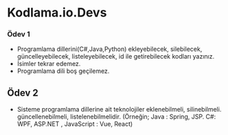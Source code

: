 # Kodlama.io.Devs

### Ödev 1
- Programlama dillerini(C#,Java,Python) ekleyebilecek, silebilecek, güncelleyebilecek, listeleyebilecek, id ile getirebilecek kodları yazınız.
- İsimler tekrar edemez.
- Programlama dili boş geçilemez.

## Ödev 2
- Sisteme programlama dillerine ait teknolojiler eklenebilmeli, silinebilmeli. güncellenebilmeli, listelenebilmelidir. (Örneğin; Java : Spring, JSP. C#: WPF, ASP.NET , JavaScript : Vue, React)
